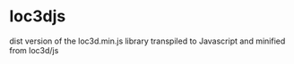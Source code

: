 # loc3djs

dist version of the loc3d.min.js library transpiled to Javascript and minified from loc3d/js
